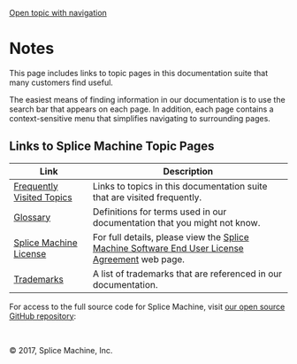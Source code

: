 [Open topic with navigation](../../index.html#Shared/Notes/Intro.Notes.html)

Notes
=====

This page includes links to topic pages in this documentation suite that many customers find useful.

The easiest means of finding information in our documentation is to use the search bar that appears on each page.
In addition, each page contains a context-sensitive menu that simplifies navigating to surrounding pages.

Links to Splice Machine Topic Pages
-----------------------------------

| Link                                                | Description                                                                                                                                                         |
|-----------------------------------------------------|---------------------------------------------------------------------------------------------------------------------------------------------------------------------|
| [Frequently Visited Topics](FreqVisitedTopics.html) | Links to topics in this documentation suite that are visited frequently.                                                                                            |
| [Glossary](Glossary.html)                           | Definitions for terms used in our documentation that you might not know.                                                                                            |
| [Splice Machine License](LicenseInfo.html)          | For full details, please view the [Splice Machine Software End User License Agreement](https://www.splicemachine.com/company/end-user-license-agreement/) web page. |
| [Trademarks](TrademarkInfo.html)                    | A list of trademarks that are referenced in our documentation.                                                                                                      |

For access to the full source code for Splice Machine, visit [our open source GitHub repository](https://github.com/splicemachine/spliceengine "Click to navigate to the Splice Machine Open Source GitHub repository (opens in new tab)"): 

 

<span class="BasicVariablesCopyright">© 2017, Splice Machine, Inc.</span>

 


